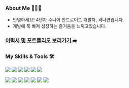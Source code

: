 ### About Me 👩🏻‍💻
- 안녕하세요! 4년차 주니어 안드로이드 개발자, 곽나연입니다.
- 개발에 푹 빠져 성장하는 즐거움을 느끼고있습니다.

### [ 이력서 및 포트폴리오 보러가기 ➡️ ](https://www.canva.com/design/DAGchcKa12c/26ejGFxHkhnm9mMlIkQNGg/edit?utm_content=DAGchcKa12c&utm_campaign=designshare&utm_medium=link2&utm_source=sharebutton)
  
### My Skills & Tools 🛠
<img src="https://img.shields.io/badge/Android-3DDC84?style=flat-square&logo=Android&logoColor=white"/></a>
<img src="https://img.shields.io/badge/Kotlin-7F52FF?style=flat-square&logo=Kotlin&logoColor=white"/></a>
<img src="https://img.shields.io/badge/Java-007396?style=flat-square&logo=Java&logoColor=white"/></a>
<img src="https://img.shields.io/badge/Jetpack Compose-4285F4?style=flat-square&logo=jetpackcompose&logoColor=white"/></a>
<img src="https://img.shields.io/badge/Flutter-02569B?style=flat-square&logo=Flutter&logoColor=white"/></a>
<img src="https://img.shields.io/badge/Dart-0175C2?style=flat-square&logo=dart&logoColor=white"/></a>

<img src="https://img.shields.io/badge/Android Studio-3DDC84?style=flat-square&logo=Android Studio&logoColor=white"/></a>
<img src="https://img.shields.io/badge/Visual Studio Code-007ACC?style=flat-square&logo=Visual Studio Code&logoColor=white"/></a>
<img src="https://img.shields.io/badge/Github-181717?style=flat-square&logo=github&logoColor=white"/></a>
<img src="https://img.shields.io/badge/Subversion-809CC9?style=flat-square&logo=subversion&logoColor=white"/></a>
<img src="https://img.shields.io/badge/Xcode-147EFB?style=flat-square&logo=Xcode&logoColor=white"/></a>
<img src="https://img.shields.io/badge/Firebase-FFCA28?style=flat-square&logo=Firebase&logoColor=white"/></a>
<img src="https://img.shields.io/badge/Postman-FF6C37?style=flat-square&logo=Postman&logoColor=white"/></a>
